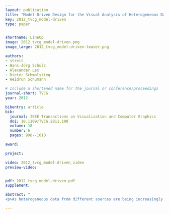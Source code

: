 ```yaml
---
layout: publication
title: "Model-Driven Design for the Visual Analysis of Heterogeneous Data "
key: 2012_tvcg_model-driven
type: paper


shortname: LineUp
image: 2012_tvcg_model-driven.png
image_large: 2012_tvcg_model-driven-teaser.png

authors:
- streit
- Hans-Jörg Schulz
- Alexander Lex
- Dieter Schmalstieg
- Heidrun Schumann

# Include a shortened name for the journal or conference/proceedings
journal-short: TVCG
year: 2012

bibentry: article
bib:
  journal: IEEE Transactions on Visualization and Computer Graphics
  doi: 10.1109/TVCG.2011.108
  volume: 18
  number: 6
  pages: 998--1010

award:

project:

video: 2012_tvcg_model-driven_video
preview-video: 


pdf: 2012_tvcg_model-driven.pdf
supplement:

abstract: "
<p>As heterogeneous data from different sources are being increasingly linked, it becomes difficult for users to understand how the data are connected, to identify what means are suitable to analyze a given data set, or to find out how to proceed for a given analysis task. We target this challenge with a new model-driven design process that effectively codesigns aspects of data, view, analytics, and tasks. We achieve this by using the workflow of the analysis task as a trajectory through data, interactive views, and analytical processes. The benefits for the analysis session go well beyond the pure selection of appropriate data sets and range from providing orientation or even guidance along a preferred analysis path to a potential overall speedup, allowing data to be fetched ahead of time. We illustrate the design process for a biomedical use case that aims at determining a treatment plan for cancer patients from the visual analysis of a large, heterogeneous clinical data pool. As an example for how to apply the comprehensive design approach, we present Stack’n’flip, a sample implementation which tightly integrates visualizations of the actual data with a map of available data sets, views, and tasks, thus capturing and communicating the analytical workflow through the required data sets.</p>"

---
```

